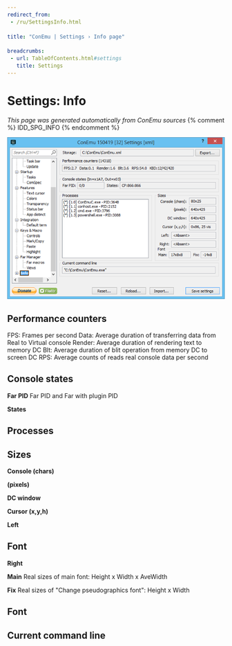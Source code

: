 ```yaml
---
redirect_from:
 - /ru/SettingsInfo.html

title: "ConEmu | Settings › Info page"

breadcrumbs:
 - url: TableOfContents.html#settings
   title: Settings
---
```


# Settings: Info

*This page was generated automatically from ConEmu sources*
{% comment %} IDD_SPG_INFO {% endcomment %}

![ConEmu Settings: Info](/img/Settings-Info.png)



## Performance counters

FPS: Frames per second Data: Average duration of transferring data from Real to Virtual console Render: Average duration of rendering text to memory DC Blt: Average duration of blit operation from memory DC to screen DC RPS: Average counts of reads real console data per second



## Console states



**Far PID** Far PID and Far with plugin PID

**States** 



## Processes







## Sizes



**Console (chars)** 

**(pixels)** 

**DC window** 

**Cursor (x,y,h)** 

**Left** 

## Font



**Right** 

**Main** Real sizes of main font: Height x Width x AveWidth

**Fix** Real sizes of "Change pseudographics font": Height x Width





## Font





## Current command line






